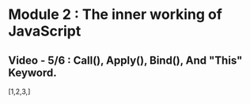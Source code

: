 # Module 2 : The inner working of JavaScript

## Video - 5/6 : Call(), Apply(), Bind(), And "This" Keyword.


[1,2,3,]